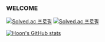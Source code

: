 ### WELCOME ###

[![Solved.ac
프로필](http://mazassumnida.wtf/api/v2/generate_badge?boj={Hoon-Code})](https://solved.ac/{Hoon-Code})
[![Solved.ac
프로필](http://mazassumnida.wtf/api/mini/generate_badge?boj={Hoon-Code})](https://solved.ac/{Hoon-Code})


[![Hoon's GitHub stats](https://github-readme-stats.vercel.app/api?username=Hoon-Code&show_icons=true&theme=ambient_gradient&count_private=true)](https://github.com/Hoon-Code/github-readme-stats)

